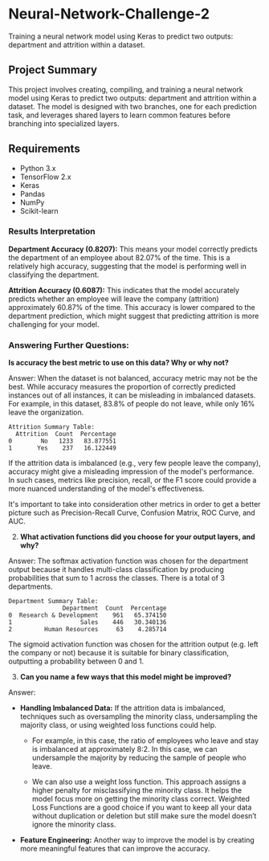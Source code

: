 # Neural-Network-Challenge-2

Training a neural network model using Keras to predict two outputs: department and attrition within a dataset.

## Project Summary
This project involves creating, compiling, and training a neural network model using Keras to predict two outputs: department and attrition within a dataset. 
The model is designed with two branches, one for each prediction task, and leverages shared layers to learn common features before branching into specialized layers.

## Requirements
- Python 3.x
- TensorFlow 2.x
- Keras
- Pandas
- NumPy
- Scikit-learn

###  Results Interpretation

**Department Accuracy (0.8207):** This means your model correctly predicts the department of an employee about 82.07% of the time. 
This is a relatively high accuracy, suggesting that the model is performing well in classifying the department.

**Attrition Accuracy (0.6087):** This indicates that the model accurately predicts whether an employee will leave the company (attrition) approximately 60.87% of the time. 
This accuracy is lower compared to the department prediction, which might suggest that predicting attrition is more challenging for your model.

### Answering Further Questions:

**Is accuracy the best metric to use on this data? Why or why not?** 

Answer: When the dataset is not balanced, accuracy metric may not be the best. While accuracy measures the proportion of correctly predicted instances out of all instances, it can be misleading in imbalanced datasets. For example, in this dataset, 83.8% of people do not leave, while only 16% leave the organization. 
```
Attrition Summary Table:
  Attrition  Count  Percentage
0        No   1233   83.877551
1       Yes    237   16.122449
```

If the attrition data is imbalanced (e.g., very few people leave the company), accuracy might give a misleading impression of the model's performance. 
In such cases, metrics like precision, recall, or the F1 score could provide a more nuanced understanding of the model's effectiveness.

It's important to take into consideration other metrics in order to get a better picture such as Precision-Recall Curve, Confusion Matrix, ROC Curve, and AUC. 

2. **What activation functions did you choose for your output layers, and why?**

Answer: The softmax activation function was chosen for the department output because it handles multi-class classification by producing probabilities that sum to 1 across the classes. There is a total of 3 departments. 
```
Department Summary Table:
               Department  Count  Percentage
0  Research & Development    961   65.374150
1                   Sales    446   30.340136
2         Human Resources     63    4.285714
```

The sigmoid activation function was chosen for the attrition output (e.g. left the company or not) because it is suitable for binary classification, outputting a probability between 0 and 1.

3. **Can you name a few ways that this model might be improved?**

Answer:
- **Handling Imbalanced Data:** If the attrition data is imbalanced, techniques such as oversampling the minority class, undersampling the majority class, or using weighted loss functions could help.
    - For example, in this case, the ratio of employees who leave and stay is imbalanced at approximately 8:2. In this case, we can undersample the majority by reducing the sample of people who leave. 

    - We can also use a weight loss function. This approach assigns a higher penalty for misclassifying the minority class. It helps the model focus more on getting the minority class correct.
    Weighted Loss Functions are a good choice if you want to keep all your data without duplication or deletion but still make sure the model doesn’t ignore the minority class.

- **Feature Engineering:** Another way to improve the model is by creating more meaningful features that can improve the accuracy.
